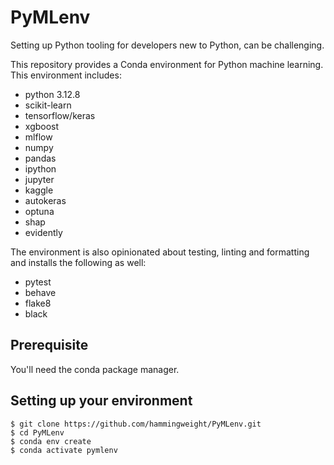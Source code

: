 # PyMLenv
Setting up Python tooling for developers new to Python, can be challenging.

This repository provides a Conda environment for Python machine learning. This environment includes:
 * python 3.12.8
 * scikit-learn
 * tensorflow/keras
 * xgboost
 * mlflow
 * numpy
 * pandas
 * ipython
 * jupyter
 * kaggle
 * autokeras
 * optuna
 * shap
 * evidently

The environment is also opinionated about testing, linting and formatting and installs the following as well:
 * pytest
 * behave
 * flake8
 * black

## Prerequisite
You'll need the conda package manager.

## Setting up your environment

```
$ git clone https://github.com/hammingweight/PyMLenv.git
$ cd PyMLenv
$ conda env create
$ conda activate pymlenv
```
 
